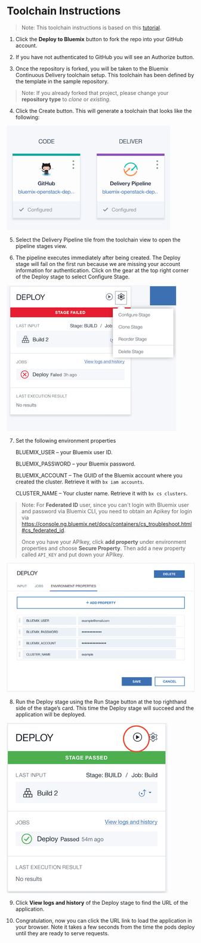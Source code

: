 # Toolchain Instructions

> Note: This toolchain instructions is based on this [tutorial](https://developer.ibm.com/recipes/tutorials/deploy-kubernetes-pods-to-the-bluemix-container-service-using-devops-pipelines).

1. Click the **Deploy to Bluemix** button to fork the repo into your GitHub account.


2. If you have not authenticated to GitHub you will see an Authorize button.


3. Once the repository is forked, you will be taken to the Bluemix Continuous Delivery toolchain setup. This toolchain has been defined by the template in the sample repository.

> Note: If you already forked that project, please change your **repository type** to *clone* or *existing*.

4. Click the Create button. This will generate a toolchain that looks like the following:

![toolchain](images/toolchain.png)

5. Select the Delivery Pipeline tile from the toolchain view to open the pipeline stages view.


6. The pipeline executes immediately after being created. The Deploy stage will fail on the first run because we are missing your account information for authentication. Click on the gear at the top right corner of the Deploy stage to select Configure Stage.

![deploy](images/toolchain-deploy.png)

7. Set the following environment properties

    BLUEMIX_USER – your Bluemix user ID.
    
    BLUEMIX_PASSWORD – your Bluemix password.
    
    BLUEMIX_ACCOUNT – The GUID of the Bluemix account where you created the cluster. Retrieve it with `bx iam accounts`.
    
    CLUSTER_NAME – Your cluster name. Retrieve it with `bx cs clusters`. 
    
> Note: For **Federated ID** user, since you can't login with Bluemix user and password via Bluemix CLI, you need to obtain an Apikey for login via https://console.ng.bluemix.net/docs/containers/cs_troubleshoot.html#cs_federated_id. 
> 
> Once you have your APIkey, click **add property** under environment properties and choose **Secure Property**. Then add a new property called `API_KEY` and put down your APIkey. 
   
![env](images/env-example.png)

8. Run the Deploy stage using the Run Stage button at the top righthand side of the stage’s card. This time the Deploy stage will succeed and the application will be deployed.
    
![run](images/deploy-run.png)

9. Click **View logs and history** of the Deploy stage to find the URL of the application.


10. Congratulation, now you can click the URL link to load the application in your browser. Note it takes a few seconds from the time the pods deploy until they are ready to serve requests.